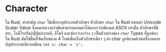# Character

ใน Rust, คำสำคัญ `char` ใช้เพื่อระบุประเภทตัวอักษร ตัวอักษร `char` ใน Rust แทนค่า Unicode Scalar Value ซึ่งหมายความว่ามันสามารถแทนค่าได้มากกว่าเพียงแค่ ASCII เท่านั้น ตัวอักษรที่มีสระ, ไอดีโรกรัน/ญี่ปุ่น/เกาหลี, อีโมจิ และช่องว่างกว้าง ๆ เป็นตัวอย่างของ `char` Types ที่ถูกต้องใน Rust มันใช้พื้นที่จัดเก็บขนาด 4 ไบต์เพื่อเก็บตัวอักษรเดียว ๆ ค่า char ถูกนิยามด้วยเครื่องหมายอัญประกาศเดียวเหมือน `let x: char = 'z';`